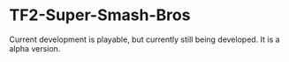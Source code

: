 TF2-Super-Smash-Bros
====================

Current development is playable, but currently still being developed.   It is a alpha version.
